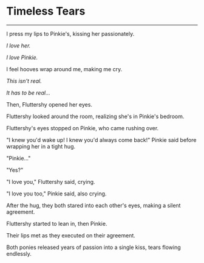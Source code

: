 # Timeless Tears



***



I press my lips to Pinkie's, kissing her passionately.

*I love her.*

*I love Pinkie.*

I feel hooves wrap around me, making me cry.

*This isn't real.*

*It has to be real…*

Then, Fluttershy opened her eyes.

Fluttershy looked around the room, realizing she's in Pinkie's bedroom.

Fluttershy's eyes stopped on Pinkie, who came rushing over.

"I knew you'd wake up! I knew you'd always come back!" Pinkie said before wrapping her in a tight hug.

"Pinkie…"

"Yes?"

"I love you," Fluttershy said, crying.

"I love you too," Pinkie said, also crying.

After the hug, they both stared into each other's eyes, making a silent agreement.

Fluttershy started to lean in, then Pinkie.

Their lips met as they executed on their agreement.

Both ponies released years of passion into a single kiss, tears flowing endlessly.
